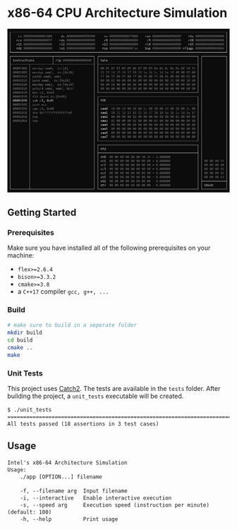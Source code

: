 # x86-64 CPU Architecture Simulation
![Example](https://github.com/AnisBdz/CPU/blob/docs/docs/example.jpg?raw=true)

## Getting Started

### Prerequisites
Make sure you have installed all of the following prerequisites on your machine:
* `flex>=2.6.4`
* `bison>=3.3.2`
* `cmake>=3.8`
* a `C++17` compiler `gcc, g++, ...`

### Build
```bash
# make sure to build in a seperate folder
mkdir build
cd build
cmake ..
make
```
### Unit Tests
This project uses [Catch2](https://github.com/catchorg/Catch2).
The tests are available in the `tests` folder.
After building the project, a `unit_tests` executable will be created.
```
$ ./unit_tests
===============================================================================
All tests passed (18 assertions in 3 test cases)
```

## Usage
```
Intel's x86-64 Architecture Simulation
Usage:
    ./app [OPTION...] filename

    -f, --filename arg  Input filename
    -i, --interactive   Enable interactive execution
    -s, --speed arg     Execution speed (instruction per minute) (default: 100)
    -h, --help          Print usage
```
